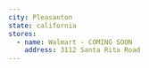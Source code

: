 ```yaml
---
city: Pleasanton
state: california
stores:
  - name: Walmart - COMING SOON
    address: 3112 Santa Rita Road
---
```

